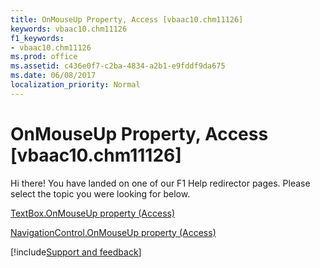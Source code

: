 ```yaml
---
title: OnMouseUp Property, Access [vbaac10.chm11126]
keywords: vbaac10.chm11126
f1_keywords:
- vbaac10.chm11126
ms.prod: office
ms.assetid: c436e0f7-c2ba-4834-a2b1-e9fddf9da675
ms.date: 06/08/2017
localization_priority: Normal
---
```



# OnMouseUp Property, Access [vbaac10.chm11126]

Hi there! You have landed on one of our F1 Help redirector pages. Please select the topic you were looking for below.

[TextBox.OnMouseUp property (Access)](https://msdn.microsoft.com/library/acd5de89-de56-e7c4-1a5d-cc560c5cffb6%28Office.15%29.aspx)

[NavigationControl.OnMouseUp property (Access)](https://msdn.microsoft.com/library/fc251872-bc0b-d3a3-1426-fdb121b24145%28Office.15%29.aspx)

[!include[Support and feedback](~/includes/feedback-boilerplate.md)]